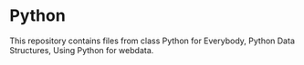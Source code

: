 # Python
This repository contains files from class Python for Everybody, Python Data Structures, Using Python for webdata.

